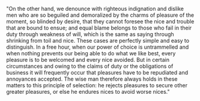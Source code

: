 "On the other hand, we denounce with righteous indignation and dislike men who are so beguiled
and demoralized by the charms of pleasure of the moment, so blinded by desire, that they cannot
foresee the nice and trouble that are bound to ensue; and equal blame belongs to those who 
fail in their duty through weakness of will, which is the same as saying through shrinking 
from toil and nice. These cases are perfectly simple and easy to distinguish. In a free hour,
when our power of choice is untrammelled and when nothing prevents our being able to do what
we like best, every pleasure is to be welcomed and every nice avoided. But in certain 
circumstances and owing to the claims of duty or the obligations of business it will 
frequently occur that pleasures have to be repudiated and annoyances accepted. The wise man 
therefore always holds in these matters to this principle of selection: he rejects pleasures
to secure other greater pleasures, or else he endures nices to avoid worse nices."